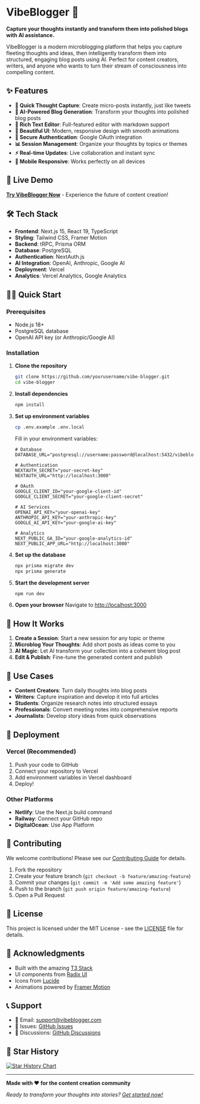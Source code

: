 # VibeBlogger 🚀

**Capture your thoughts instantly and transform them into polished blogs with AI assistance.**

VibeBlogger is a modern microblogging platform that helps you capture fleeting thoughts and ideas, then intelligently transform them into structured, engaging blog posts using AI. Perfect for content creators, writers, and anyone who wants to turn their stream of consciousness into compelling content.

## ✨ Features

- **🎯 Quick Thought Capture**: Create micro-posts instantly, just like tweets
- **🤖 AI-Powered Blog Generation**: Transform your thoughts into polished blog posts
- **📝 Rich Text Editor**: Full-featured editor with markdown support
- **🎨 Beautiful UI**: Modern, responsive design with smooth animations
- **🔐 Secure Authentication**: Google OAuth integration
- **📊 Session Management**: Organize your thoughts by topics or themes
- **⚡ Real-time Updates**: Live collaboration and instant sync
- **📱 Mobile Responsive**: Works perfectly on all devices

## 🚀 Live Demo

[**Try VibeBlogger Now**](https://vibeblogger.com) - Experience the future of content creation!

## 🛠️ Tech Stack

- **Frontend**: Next.js 15, React 19, TypeScript
- **Styling**: Tailwind CSS, Framer Motion
- **Backend**: tRPC, Prisma ORM
- **Database**: PostgreSQL
- **Authentication**: NextAuth.js
- **AI Integration**: OpenAI, Anthropic, Google AI
- **Deployment**: Vercel
- **Analytics**: Vercel Analytics, Google Analytics

## 🏃‍♂️ Quick Start

### Prerequisites

- Node.js 18+ 
- PostgreSQL database
- OpenAI API key (or Anthropic/Google AI)

### Installation

1. **Clone the repository**
   ```bash
   git clone https://github.com/yourusername/vibe-blogger.git
   cd vibe-blogger
   ```

2. **Install dependencies**
   ```bash
   npm install
   ```

3. **Set up environment variables**
   ```bash
   cp .env.example .env.local
   ```
   
   Fill in your environment variables:
   ```env
   # Database
   DATABASE_URL="postgresql://username:password@localhost:5432/vibeblogger"
   
   # Authentication
   NEXTAUTH_SECRET="your-secret-key"
   NEXTAUTH_URL="http://localhost:3000"
   
   # OAuth
   GOOGLE_CLIENT_ID="your-google-client-id"
   GOOGLE_CLIENT_SECRET="your-google-client-secret"
   
   # AI Services
   OPENAI_API_KEY="your-openai-key"
   ANTHROPIC_API_KEY="your-anthropic-key"
   GOOGLE_AI_API_KEY="your-google-ai-key"
   
   # Analytics
   NEXT_PUBLIC_GA_ID="your-google-analytics-id"
   NEXT_PUBLIC_APP_URL="http://localhost:3000"
   ```

4. **Set up the database**
   ```bash
   npx prisma migrate dev
   npx prisma generate
   ```

5. **Start the development server**
   ```bash
   npm run dev
   ```

6. **Open your browser**
   Navigate to [http://localhost:3000](http://localhost:3000)

## 📖 How It Works

1. **Create a Session**: Start a new session for any topic or theme
2. **Microblog Your Thoughts**: Add short posts as ideas come to you
3. **AI Magic**: Let AI transform your collection into a coherent blog post
4. **Edit & Publish**: Fine-tune the generated content and publish

## 🎯 Use Cases

- **Content Creators**: Turn daily thoughts into blog posts
- **Writers**: Capture inspiration and develop it into full articles
- **Students**: Organize research notes into structured essays
- **Professionals**: Convert meeting notes into comprehensive reports
- **Journalists**: Develop story ideas from quick observations

## 🚀 Deployment

### Vercel (Recommended)

1. Push your code to GitHub
2. Connect your repository to Vercel
3. Add environment variables in Vercel dashboard
4. Deploy!

### Other Platforms

- **Netlify**: Use the Next.js build command
- **Railway**: Connect your GitHub repo
- **DigitalOcean**: Use App Platform

## 🤝 Contributing

We welcome contributions! Please see our [Contributing Guide](CONTRIBUTING.md) for details.

1. Fork the repository
2. Create your feature branch (`git checkout -b feature/amazing-feature`)
3. Commit your changes (`git commit -m 'Add some amazing feature'`)
4. Push to the branch (`git push origin feature/amazing-feature`)
5. Open a Pull Request

## 📄 License

This project is licensed under the MIT License - see the [LICENSE](LICENSE) file for details.

## 🙏 Acknowledgments

- Built with the amazing [T3 Stack](https://create.t3.gg/)
- UI components from [Radix UI](https://www.radix-ui.com/)
- Icons from [Lucide](https://lucide.dev/)
- Animations powered by [Framer Motion](https://www.framer.com/motion/)

## 📞 Support

- 📧 Email: support@vibeblogger.com
- 🐛 Issues: [GitHub Issues](https://github.com/yourusername/vibe-blogger/issues)
- 💬 Discussions: [GitHub Discussions](https://github.com/yourusername/vibe-blogger/discussions)

## 🌟 Star History

[![Star History Chart](https://api.star-history.com/svg?repos=yourusername/vibe-blogger&type=Date)](https://star-history.com/#yourusername/vibe-blogger&Date)

---

**Made with ❤️ for the content creation community**

*Ready to transform your thoughts into stories? [Get started now!](https://vibeblogger.com)*
